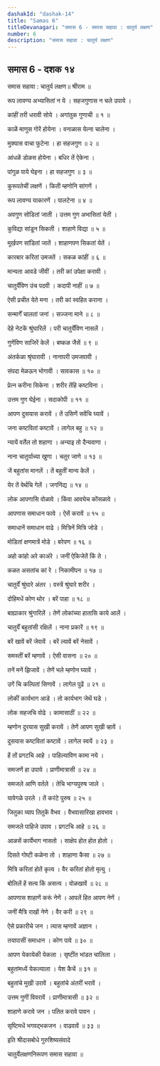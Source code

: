 ```yaml
---
dashakId: "dashak-14"
title: "Samas 6"
titleDevanagari: "समास 6 - समास सहावा : चातुर्य लक्षण"
number: 6
description: "समास सहावा : चातुर्य लक्षण"
---
```


## समास 6 - दशक १४

समास सहावा : चातुर्य लक्षण॥ श्रीराम ॥

रूप लावण्य अभ्यासितां न ये । सहजगुणास न चले उपाये ।

कांहीं तरी धरावी सोये । अगांतुक गुणाची ॥ १ ॥

काळें माणुस गोरें होयेना । वनाळास येत्ना चालेना ।

मुक्यास वाचा फुटेना । हा सहजगुण ॥ २ ॥

आंधळें डोळस होयेना । बधिर तें ऐकेना ।

पांगुळ पाये घेइना । हा सहजगुण ॥ ३ ॥

कुरूपतेचीं लक्षणें । किती म्हणोनि सांगणें ।

रूप लावण्य याकारणें । पालटेना ॥ ४ ॥

अवगुण सोडितां जाती । उत्तम गुण अभासितां येती ।

कुविद्या सांडून सिकती । शाहाणे विद्या ॥ ५ ॥

मूर्खपण सांडितां जातें । शाहाणपण सिकतां येतें ।

कारबार करितां उमजतें । सकळ कांहीं ॥ ६ ॥

मान्यता आवडे जीवीं । तरी कां उपेक्षा करावी ।

चातुर्येंविण उंच पदवी । कदापी नाहीं ॥ ७ ॥

ऐसी प्रचीत येते मना । तरी कां स्वहित कराना ।

सन्मार्गें चालतां जनां । सज्जना माने ॥ ८ ॥

देहे नेटकें श्रुंघारिलें । परी चातुर्येंविण नासलें ।

गुणेंविण साजिरें केलें । बष्कळ जैसें ॥ ९ ॥

अंतर्कळा श्रृंघारावी । नानापरी उमजवावी ।

संपदा मेळऊन भोगावी । सावकास ॥ १० ॥

प्रेत्न करीना सिकेना । शरीर तेंहि कष्टविना ।

उत्तम गुण घेईना । सदाकोपी ॥ ११ ॥

आपण दुसयास करावें । तें उसिणें सवेंचि घ्यावें ।

जना कष्टवितां कष्टावें । लागेल बहु ॥ १२ ॥

न्यायें वर्तेल तो शहाणा । अन्याइ तो दैन्यवाणा ।

नाना चातुर्याच्या खुणा । चतुर जाणे ॥ १३ ॥

जें बहुतांस मानलें । तें बहुतीं मान्य केलें ।

येर तें वेर्थचि गेलें । जगनिंद्य ॥ १४ ॥

लोक आपणासि वोळावे । किंवा आवघेच कोंसळावे ।

आपणास समाधान फावे । ऐसें करावें ॥ १५ ॥

समाधानें समाधान वाढे । मित्रिनें मित्रि जोडे ।

मोडितां क्षणमात्रें मोडे । बरेपण ॥ १६ ॥

अहो कांहो अरे काअंरे । जनीं ऐकिजेतें किं ते ।

कळत असतांच कां रे । निकामीपन ॥ १७ ॥

चातुर्यें श्रुंघारे अंतर । वस्त्रें श्रुंघारे शरीर ।

दोहिमधें कोण थोर । बरें पाहा ॥ १८ ॥

बाह्याकार श्रुंगारिलें । तेणें लोकांच्या हातासि काये आलें ।

चातुर्यें बहुतांसी रक्षिलें । नाना प्रकारें ॥ १९ ॥

बरें खावें बरें जेवावें । बरें ल्यावें बरें नेसावें ।

समस्तीं बरें म्हणावें । ऐसी वासना ॥ २० ॥

तनें मनें झिजावें । तेणें भले म्हणोन घ्यावें ।

उगें चि कल्पितां सिणावें । लागेल पुढें ॥ २१ ॥

लोकीं कार्यभाग आडे । तो कार्यभाग जेथें घडे ।

लोक सहजचि वोढे । कामासाठीं ॥ २२ ॥

म्हणोन दुरयास सुखी करावें । तेणें आपण सुखी व्हावें ।

दुसयास कष्टवितां कष्टावें । लागेल स्वयें ॥ २३ ॥

हें तों प्रगटचि आहे । पाहिल्याविण कामा नये ।

समजणें हा उपाये । प्राणीमात्रासी ॥ २४ ॥

समजले आणि वर्तले । तेचि भाग्यपुरुष जाले ।

यावेगळे उरले । तें करंटे पुरुष ॥ २५ ॥

जितुका व्याप तितुकें वैभव । वैभवासारिखा हावभाव ।

समजले पाहिजे उपाव । प्रगटचि आहे ॥ २६ ॥

आळसें कार्येभाग नासतो । साक्षेप होत होत होतो ।

दिसते गोष्टी कळेना तो । शाहाणा कैसा ॥ २७ ॥

मित्रि करितां होतें कृत्य । वैर करितां होतो मृत्यु ।

बोलिलें हें सत्य किं असत्य । वोळखावें ॥ २८ ॥

आपणास शाहाणें करूं नेणें । आपलें हित आपण नेणें ।

जनीं मैत्रि राखों नेणे । वैर करी ॥ २९ ॥

ऐसे प्रकारीचे जन । त्यास म्हणावें अज्ञान ।

तयापासीं समाधान । कोण पावे ॥ ३० ॥

आपण येकायेकी येकला । सृष्टींत भांडत चालिला ।

बहुतांमध्यें येकल्याला । येश कैचें ॥ ३१ ॥

बहुतांचे मुखी उरावें । बहुतांचे अंतरीं भरावें ।

उत्तम गुणीं विवरावें । प्राणीमात्रासी ॥ ३२ ॥

शाहाणे करावे जन । पतित करावे पावन ।

सृष्टिमधें भगवद्भकजन । वाढवावें ॥ ३३ ॥

इति श्रीदासबोधे गुरुशिष्यसंवादे

चातुर्येलक्षणनिरूपण समास सहावा ॥